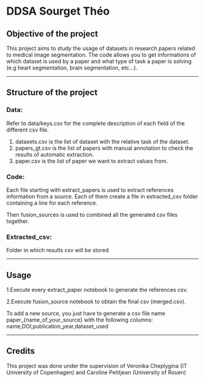 # DDSA Sourget Théo

## Objective of the project
This project aims to study the usage of datasets in research papers related to medical image segmentation. The code allows you to get informations of which dataset is used by a paper and what type of task a paper is solving (e.g heart segmentation, brain segmentation, etc...).

---

## Structure of the project

### Data:
Refer to data/keys.csv for the complete description of each field of the different csv file.
1. datasets.csv is the list of dataset with the relative task of the dataset.
2. papers_gt.csv is the list of papers with manual annotation to check the results of automatic extraction.
3. paper.csv is the list of paper we want to extract values from.

### Code:
Each file starting with extract_papers is used to extract references information from a source. Each of them create a file in extracted_csv folder containing a line for each reference.

Then fusion_sources is used to combined all the generated csv files together. 

### Extracted_csv:
Folder in which results csv will be stored

---

## Usage

1.Execute every extract_paper notebook to generate the references csv.

2.Execute fusion_source notebook to obtain the final csv (merged.csv).

To add a new source, you just have to generate a csv file name paper_{name_of_your_source} with the following columns: 
name,DOI,publication_year,dataset_used

---
## Credits
This project was done under the supervision of Veronika Cheplygina (IT University of Copenhagen) and Caroline Petitjean (University of Rouen)
